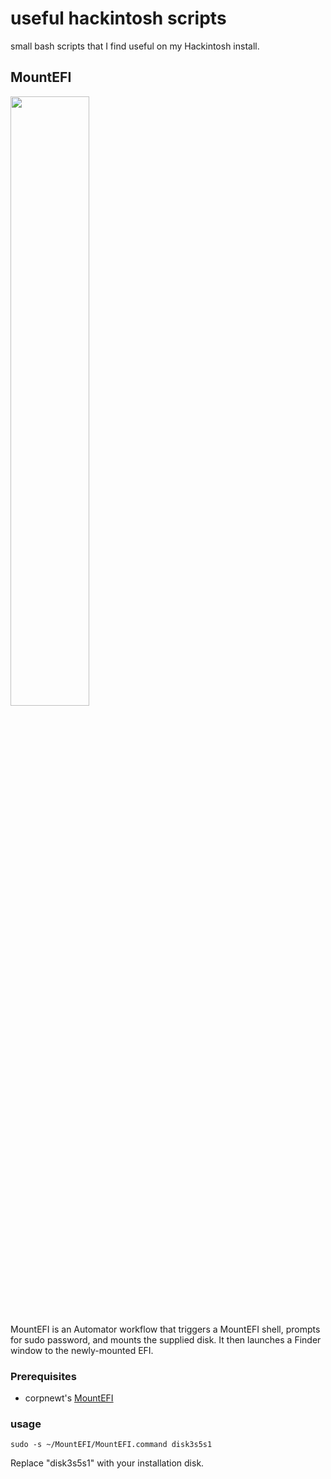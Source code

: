 # useful hackintosh scripts
 
 small bash scripts that I find useful on my Hackintosh install.

## MountEFI


<img src="https://github.com/CarterLiebman/hackintosh/blob/scripts/img/mountefi-workflow.png" width="50%" style="align=center">

MountEFI is an Automator workflow that triggers a MountEFI shell, prompts for sudo password, and mounts the supplied disk. It then launches a Finder window to the newly-mounted EFI.


### Prerequisites

- corpnewt's [MountEFI](https://github.com/corpnewt/MountEFI)

### usage

` sudo -s ~/MountEFI/MountEFI.command disk3s5s1 `

Replace "disk3s5s1" with your installation disk.
